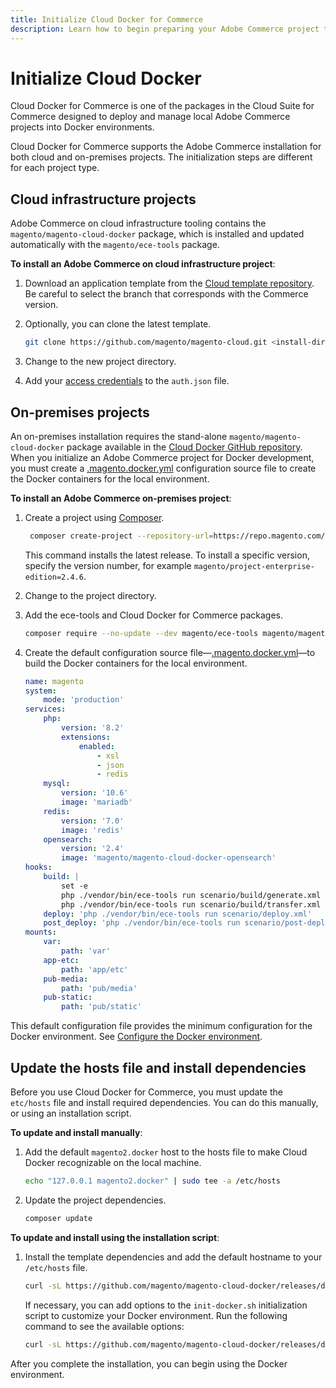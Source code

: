 ```yaml
---
title: Initialize Cloud Docker for Commerce
description: Learn how to begin preparing your Adobe Commerce project to use with the Cloud Docker for Commerce tool.
---
```


# Initialize Cloud Docker

Cloud Docker for Commerce is one of the packages in the Cloud Suite for Commerce designed to deploy and manage local Adobe Commerce projects into Docker environments.

<InlineAlert variant="success" slots="text"/>

Cloud Docker for Commerce supports the Adobe Commerce installation for both cloud and on-premises projects. The initialization steps are different for each project type.

## Cloud infrastructure projects

Adobe Commerce on cloud infrastructure tooling contains the `magento/magento-cloud-docker` package, which is installed and updated automatically with the `magento/ece-tools` package.

**To install an Adobe Commerce on cloud infrastructure project**:

1. Download an application template from the [Cloud template repository][cloud-repo]. Be careful to select the branch that corresponds with the Commerce version.

1. Optionally, you can clone the latest template.

   ```bash
   git clone https://github.com/magento/magento-cloud.git <install-directory-name>
   ```

1. Change to the new project directory.

1. Add your [access credentials][magento-creds] to the `auth.json` file.

## On-premises projects

An on-premises installation requires the stand-alone `magento/magento-cloud-docker` package available in the [Cloud Docker GitHub repository][docker-repo]. When you initialize an Adobe Commerce project for Docker development, you must create a [.magento.docker.yml](../configure/configuration-sources.md#unified-configuration) configuration source file to create the Docker containers for the local environment.

**To install an Adobe Commerce on-premises project**:

1. Create a project using [Composer](https://experienceleague.adobe.com/docs/commerce-operations/installation-guide/composer.html#prerequisites).

   ```bash
    composer create-project --repository-url=https://repo.magento.com/ magento/project-enterprise-edition <install-directory-name>
   ```

   This command installs the latest release. To install a specific version, specify the version number, for example `magento/project-enterprise-edition=2.4.6`.

1. Change to the project directory.

1. Add the ece-tools and Cloud Docker for Commerce packages.

   ```bash
   composer require --no-update --dev magento/ece-tools magento/magento-cloud-docker
   ```

1. Create the default configuration source file—[.magento.docker.yml](../configure/configuration-sources.md#unified-configuration)—to build the Docker containers for the local environment.

   ```yaml
   name: magento
   system:
       mode: 'production'
   services:
       php:
           version: '8.2'
           extensions:
               enabled:
                   - xsl
                   - json
                   - redis
       mysql:
           version: '10.6'
           image: 'mariadb'
       redis:
           version: '7.0'
           image: 'redis'
       opensearch:
           version: '2.4'
           image: 'magento/magento-cloud-docker-opensearch'
   hooks:
       build: |
           set -e
           php ./vendor/bin/ece-tools run scenario/build/generate.xml
           php ./vendor/bin/ece-tools run scenario/build/transfer.xml
       deploy: 'php ./vendor/bin/ece-tools run scenario/deploy.xml'
       post_deploy: 'php ./vendor/bin/ece-tools run scenario/post-deploy.xml'
   mounts:
       var:
           path: 'var'
       app-etc:
           path: 'app/etc'
       pub-media:
           path: 'pub/media'
       pub-static:
           path: 'pub/static'
   ```

<InlineAlert variant="info" slots="text"/>

This default configuration file provides the minimum configuration for the Docker environment. See [Configure the Docker environment](../configure/index.md).

## Update the hosts file and install dependencies

Before you use Cloud Docker for Commerce, you must update the `etc/hosts` file and install required dependencies. You can do this manually, or using an installation script.

**To update and install manually**:

1. Add the default `magento2.docker` host to the hosts file to make Cloud Docker recognizable on the local machine.

   ```bash
   echo "127.0.0.1 magento2.docker" | sudo tee -a /etc/hosts
   ```

1. Update the project dependencies.

   ```bash
   composer update
   ```

**To update and install using the installation script**:

1. Install the template dependencies and add the default hostname to your `/etc/hosts` file.

   ```bash
   curl -sL https://github.com/magento/magento-cloud-docker/releases/download/1.3.5/init-docker.sh | bash -s -- --php 8.2
   ```

   If necessary, you can add options to the `init-docker.sh` initialization script to customize your Docker environment. Run the following command to see the available options:

   ```bash
   curl -sL https://github.com/magento/magento-cloud-docker/releases/download/1.3.5/init-docker.sh | bash -s -- --help
   ```

After you complete the installation, you can begin using the Docker environment.

<!--Link definitions-->

[cloud-repo]: https://github.com/magento/magento-cloud
[docker-repo]: https://github.com/magento/magento-cloud-docker
[magento-creds]: https://experienceleague.adobe.com/docs/commerce-operations/installation-guide/prerequisites/authentication-keys.html
